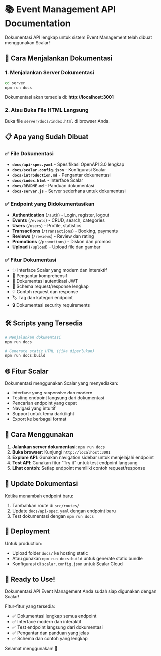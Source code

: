 # 📚 Event Management API Documentation

Dokumentasi API lengkap untuk sistem Event Management telah dibuat menggunakan Scalar!

## 🚀 Cara Menjalankan Dokumentasi

### 1. Menjalankan Server Dokumentasi

```bash
cd server
npm run docs
```

Dokumentasi akan tersedia di: **http://localhost:3001**

### 2. Atau Buka File HTML Langsung

Buka file `server/docs/index.html` di browser Anda.

## 📋 Apa yang Sudah Dibuat

### ✅ File Dokumentasi

- **`docs/api-spec.yaml`** - Spesifikasi OpenAPI 3.0 lengkap
- **`docs/scalar.config.json`** - Konfigurasi Scalar
- **`docs/introduction.md`** - Pengantar dokumentasi
- **`docs/index.html`** - Interface Scalar
- **`docs/README.md`** - Panduan dokumentasi
- **`docs-server.js`** - Server sederhana untuk dokumentasi

### ✅ Endpoint yang Didokumentasikan

- **Authentication** (`/auth`) - Login, register, logout
- **Events** (`/events`) - CRUD, search, categories
- **Users** (`/users`) - Profile, statistics
- **Transactions** (`/transactions`) - Booking, payments
- **Reviews** (`/reviews`) - Review dan rating
- **Promotions** (`/promotions`) - Diskon dan promosi
- **Upload** (`/upload`) - Upload file dan gambar

### ✅ Fitur Dokumentasi

- ✨ Interface Scalar yang modern dan interaktif
- 📖 Pengantar komprehensif
- 🔐 Dokumentasi autentikasi JWT
- 📝 Schema request/response lengkap
- 💡 Contoh request dan response
- 🏷️ Tag dan kategori endpoint
- 🔒 Dokumentasi security requirements

## 🛠️ Scripts yang Tersedia

```bash
# Menjalankan dokumentasi
npm run docs

# Generate static HTML (jika diperlukan)
npm run docs:build
```

## 🌐 Fitur Scalar

Dokumentasi menggunakan Scalar yang menyediakan:

- Interface yang responsive dan modern
- Testing endpoint langsung dari dokumentasi
- Pencarian endpoint yang cepat
- Navigasi yang intuitif
- Support untuk tema dark/light
- Export ke berbagai format

## 📖 Cara Menggunakan

1. **Jalankan server dokumentasi**: `npm run docs`
2. **Buka browser**: Kunjungi `http://localhost:3001`
3. **Explore API**: Gunakan navigation sidebar untuk menjelajahi endpoint
4. **Test API**: Gunakan fitur "Try it" untuk test endpoint langsung
5. **Lihat contoh**: Setiap endpoint memiliki contoh request/response

## 🔄 Update Dokumentasi

Ketika menambah endpoint baru:

1. Tambahkan route di `src/routes/`
2. Update `docs/api-spec.yaml` dengan endpoint baru
3. Test dokumentasi dengan `npm run docs`

## 📱 Deployment

Untuk production:

- Upload folder `docs/` ke hosting static
- Atau gunakan `npm run docs:build` untuk generate static bundle
- Konfigurasi di `scalar.config.json` untuk Scalar Cloud

## 🎉 Ready to Use!

Dokumentasi API Event Management Anda sudah siap digunakan dengan Scalar!

Fitur-fitur yang tersedia:

- ✅ Dokumentasi lengkap semua endpoint
- ✅ Interface modern dan interaktif
- ✅ Test endpoint langsung dari dokumentasi
- ✅ Pengantar dan panduan yang jelas
- ✅ Schema dan contoh yang lengkap

Selamat menggunakan! 🚀
